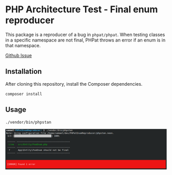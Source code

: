 # PHP Architecture Test - Final enum reproducer

This package is a reproducer of a bug in `phpat/phpat`.
When testing classes in a specific namespace are not final, PHPat throws an error if an enum is in that namespace.

[Github Issue](https://github.com/carlosas/phpat/issues/220)

## Installation
After cloning this repository, install the Composer dependencies.

```shell
composer install
```

## Usage
```shell
./vendor/bin/phpstan
```

![](public/enum-should-not-be-final.png "PHP enum are considered final")
